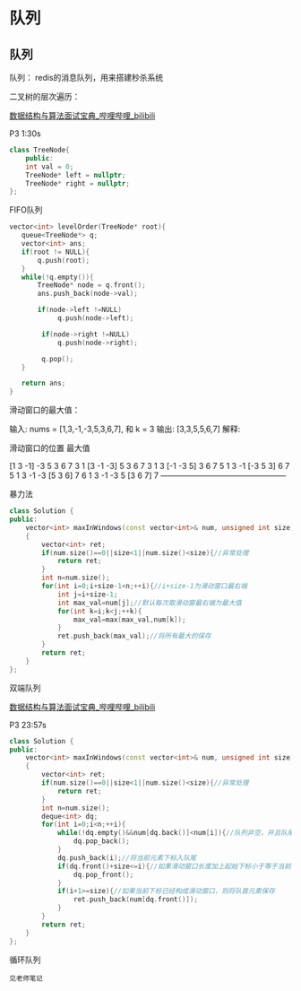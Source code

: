 # 队列

## 

## 队列

队列： redis的消息队列，用来搭建秒杀系统



二叉树的层次遍历：

[数据结构与算法面试宝典_哔哩哔哩_bilibili](https://www.bilibili.com/video/BV1TL4y137zC?p=3&spm_id_from=333.1007.top_right_bar_window_history.content.click&vd_source=4f45dc34043d1bee543fdd8357a2e8e0)

P3 1:30s

```c++
class TreeNode{
    public:
    int val = 0;
    TreeNode* left = nullptr;
    TreeNode* right = nullptr;
};
```

FIFO队列

```c++
vector<int> levelOrder(TreeNode* root){
   queue<TreeNode*> q;
   vector<int> ans;
   if(root != NULL){
       q.push(root);
   }
   while(!q.empty()){
       TreeNode* node = q.front();
       ans.push_back(node->val);

       if(node->left !=NULL)
            q.push(node->left);       

        if(node->right !=NULL)
            q.push(node->right);

        q.pop();
   }

   return ans;
}

```





滑动窗口的最大值：

输入: nums = [1,3,-1,-3,5,3,6,7], 和 k = 3
输出: [3,3,5,5,6,7]
解释:

滑动窗口的位置 最大值

[1 3 -1] -3 5 3 6 7 3
1 [3 -1 -3] 5 3 6 7 3
1 3 [-1 -3 5] 3 6 7 5
1 3 -1 [-3 5 3] 6 7 5
1 3 -1 -3 [5 3 6] 7 6
1 3 -1 -3 5 [3 6 7] 7
————————————————

暴力法

```c++
class Solution {
public:
    vector<int> maxInWindows(const vector<int>& num, unsigned int size)
    {
        vector<int> ret;
        if(num.size()==0||size<1||num.size()<size){//异常处理
            return ret;
        }
        int n=num.size();
        for(int i=0;i+size-1<n;++i){//i+size-1为滑动窗口最右端
            int j=i+size-1;
            int max_val=num[j];//默认每次取滑动窗最右端为最大值
            for(int k=i;k<j;++k){
                max_val=max(max_val,num[k]);
            }
            ret.push_back(max_val);//将所有最大的保存
        }
        return ret;
    }
};

```

双端队列

[数据结构与算法面试宝典_哔哩哔哩_bilibili](https://www.bilibili.com/video/BV1TL4y137zC?p=3&spm_id_from=333.1007.top_right_bar_window_history.content.click&vd_source=4f45dc34043d1bee543fdd8357a2e8e0)

P3 23:57s

```c++
class Solution {
public:
    vector<int> maxInWindows(const vector<int>& num, unsigned int size)
    {
        vector<int> ret;
        if(num.size()==0||size<1||num.size()<size){//异常处理
            return ret;
        }
        int n=num.size();
        deque<int> dq;
        for(int i=0;i<n;++i){
            while(!dq.empty()&&num[dq.back()]<num[i]){//队列非空，并且队尾对应元素小于当前下标对应元素，则循环出队尾
                dq.pop_back();
            }
            dq.push_back(i);//将当前元素下标入队尾
            if(dq.front()+size<=i){//如果滑动窗口长度加上起始下标小于等于当前下标，窗口失效，则删除当前队首（最大的）元素
                dq.pop_front();
            }
            if(i+1>=size){//如果当前下标已经构成滑动窗口，则将队首元素保存
                ret.push_back(num[dq.front()]);
            }
        }
        return ret;
    }
};

```



循环队列

```
见老师笔记
```

